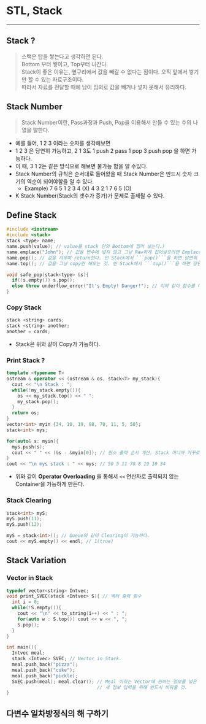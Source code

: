# STL, Stack
---
## Stack ?
> 스택은 탑을 쌓는다고 생각하면 된다.  
> Bottom 부터 쌓이고, Top부터 나간다.  
> Stack이 좋은 이유는, 옆구리에서 값을 빼갈 수 없다는 점이다. 오직 앞에서 쌓기만 할 수 있는 자료구조이다.  
> 따라서 자료를 전달할 때에 남이 임의로 값을 빼거나 넣지 못해서 유리하다.  

## Stack Number
> Stack Number이란, Pass과정과 Push, Pop을 이용해서 만들 수 있는 수의 나열을 말한다.  
- 예를 들어, 1 2 3 이라는 숫자를 생각해보면
- 1 2 3 은 당연히 가능하고, 2 1 3도 1 push 2 pass 1 pop 3 push pop 을 하면 가능하다.
- 이 때, 3 1 2는 같은 방식으로 해보면 불가능 함을 알 수있다.
- Stack Number의 규칙은 순서대로 들어왔을 때 Stack Number은 반드시 숫자 크기의 역순이 되어야함을 알 수 있다.
  - Example) 7 6 5 1 2 3 4 (X) 4 3 2 1 7 6 5 (O)
- K Stack Number(Stack의 갯수가 증가)가 문제로 출제될 수 있다.

## Define Stack
```C++
#include <iostream>
#include <stack>
stack <type> name;
name.push(value); // value를 stack 안의 Bottom에 집어 넣는다.)
name.emplace("John"); // 값을 변수에 넣지 않고 그냥 Raw하게 집어넣으려면 Emplace를 이용해야 한다.
name.pop(); // 값을 지우며 return한다. 빈 Stack에서 ```pop()```을 하면 당연히 Runtime error가 발생한다.
name.top(); // 값을 그냥 copy만 해오는 것. 빈 Stack에서 ```top()```을 하면 당연히 Runtime error가 발생한다.

void safe_pop(stack<type> &s){
  if(!s.empty()) s.pop();
  else throw underflow_error("It's Empty! Danger!"); // 이와 같이 함수를 따로 만들어줘서 빈 Stack에 동작을 수행하는 걸 막을 수 있다.
}
```

### Copy Stack
```C++
stack <string> cards;
stack <string> another;
another = cards;
```
- Stack은 위와 같이 Copy가 가능하다.

### Print Stack ?
```C++
template <typename T>
ostream & operator << (ostream & os, stack<T> my_stack){
  cout << "\n Stack : ";
  while(!my_stack.empty()){
    os << my_stack.top() << " ";
    my_stack.pop();
  }
  return os;
}
vector<int> myin {34, 10, 19, 88, 70, 11, 5, 50};
stack<int> mys;

for(auto& s: myin){
  mys.push(s);
  cout << " " << (&s - &myin[0]); // 원소 출력 순서 계산. Stack 이니까 거꾸로 나와야한다.
}
cout << "\n mys stack : " << mys; // 50 5 11 70 8 19 10 34
```
- 위와 같이 __Operator Overloading__ 을 통해서 ```<<``` 연산자로 출력되지 않는 Container을 가능하게 만든다.

### Stack Clearing
```C++
stack<int> myS;
myS.push(11);
myS.push(12);

myS = stack<int>(); // Queue와 같이 Clearing이 가능하다.
cout << myS.empty() << endl; // 1(true)
```
## Stack Variation
### Vector in Stack
```C++
typedef vector<string> Intvec;
void print_SVEC(stack <Intvec> S){ // 벡터 출력 함수
  int i = 0;
  while(!S.empty()){
    cout << "\n" << to_string(i++) << " : ";
    for(auto w : S.top()) cout << w << ", ";
    S.pop();
  }
}

int main(){
  Intvec meal;
  stack <Intvec> SVEC; // Vector in Stack.
  meal.push_back("pizza");
  meal.push_back("coke");
  meal.push_back("pickle);
  SVEC.push(meal); meal.clear(); // Meal 이라는 Vector에 원하는 정보를 넣은 다음 Stack에 삽입.
                                 // 새 정보 입력을 위해 반드시 비워줄 것.
}
```

## 다변수 일차방정식의 해 구하기
